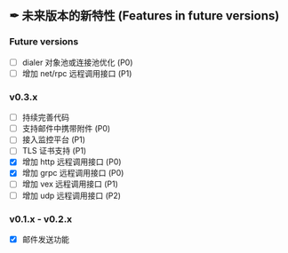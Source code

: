 ## ✒ 未来版本的新特性 (Features in future versions)

### Future versions

* [ ] dialer 对象池或连接池优化 (P0)
* [ ] 增加 net/rpc 远程调用接口 (P1)

### v0.3.x

* [ ] 持续完善代码
* [ ] 支持邮件中携带附件 (P0)
* [ ] 接入监控平台 (P1)
* [ ] TLS 证书支持 (P1)
* [x] 增加 http 远程调用接口 (P0)
* [x] 增加 grpc 远程调用接口 (P0)
* [ ] 增加 vex 远程调用接口 (P1)
* [ ] 增加 udp 远程调用接口 (P2)

### v0.1.x - v0.2.x

* [x] 邮件发送功能
